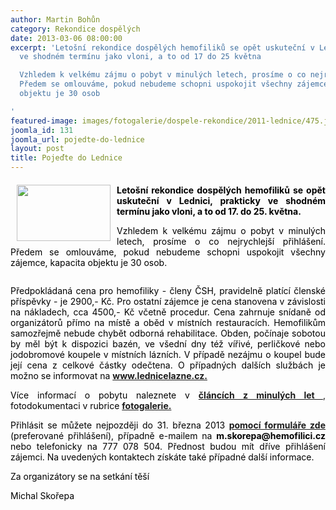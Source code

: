 ```yaml
---
author: Martin Bohůn
category: Rekondice dospělých
date: 2013-03-06 08:00:00
excerpt: 'Letošní rekondice dospělých hemofiliků se opět uskuteční v Lednici, prakticky
  ve shodném termínu jako vloni, a to od 17 do 25 května

  Vzhledem k velkému zájmu o pobyt v minulých letech, prosíme o co nejrychlejší přihlášení
  Předem se omlouváme, pokud nebudeme schopni uspokojit všechny zájemce, kapacita
  objektu je 30 osob

'
featured-image: images/fotogalerie/dospele-rekondice/2011-lednice/475.jpg
joomla_id: 131
joomla_url: pojedte-do-lednice
layout: post
title: Pojeďte do Lednice
---
```


<h4 style="margin-bottom: 0cm; text-align: justify;">
 <span style="color: #000000;">
  <img border="0" height="90" src="{{ site.baseurl }}/images/fotogalerie/dospele-rekondice/2011-lednice/475.jpg" style="float: left; margin-left: 10px; margin-right: 10px;" width="150"/>
 </span>
 <span style="color: #000000;">
  Letošní rekondice dospělých hemofiliků se opět uskuteční v Lednici, prakticky ve shodném termínu jako vloni, a to od 17. do 25. května.
 </span>
</h4>
<p style="margin-bottom: 0cm; text-align: justify;">
 <span style="color: #000000;">
  Vzhledem k velkému zájmu o pobyt v minulých letech, prosíme o co nejrychlejší přihlášení. Předem se omlouváme, pokud nebudeme schopni uspokojit všechny zájemce, kapacita objektu je 30 osob.
 </span>
</p>
<p style="margin-bottom: 0cm;">
 <span style="color: #000000;">
  <img alt="" border="0" src="{{ site.baseurl }}/images/banners/banner_lednice.gif" style="display: block; margin-left: auto; margin-right: auto;"/>
 </span>
</p>
<p style="margin-bottom: 0cm; text-align: justify;">
 <span style="color: #000000;">
  Předpokládaná cena pro hemofiliky - členy ČSH, pravidelně platící členské příspěvky - je 2900,- Kč. Pro ostatní zájemce je cena stanovena v závislosti na nákladech, cca 4500,- Kč včetně procedur. Cena zahrnuje snídaně od organizátorů přímo na místě a oběd v místních restauracích. Hemofilikům samozřejmě nebude chybět odborná rehabilitace. Obden, počínaje sobotou by měl být k dispozici bazén, ve všední dny též vířivé, perličkové nebo jodobromové koupele v místních lázních. V případě nezájmu o koupel bude její cena z celkové částky odečtena. O případných dalších službách je možno se informovat na
 </span>
 <strong>
  <a href="http://www.lednicelazne.cz/" target="_blank" title="Lednice lázně">
   www.lednicelazne.cz.
  </a>
 </strong>
</p>
<p style="margin-bottom: 0cm; text-align: justify;">
 <span style="color: #000000;">
  Více informací o pobytu naleznete v
 </span>
 <strong>
  <a href="index.php/cs/akce-seznam/13-akce2" target="_blank" title="Články rekondice dospělých">
   článcích z minulých let
  </a>
 </strong>
 ,
 <span style="color: #000000;">
  fotodokumentaci v rubrice
 </span>
 <strong>
  <a href="index.php/cs/fotogalerie/rekondice-dospelych" target="_blank" title="Fotogalerie rekondice dospělých">
   fotogalerie.
  </a>
 </strong>
</p>
<p style="margin-bottom: 0cm; text-align: justify;">
 <span style="color: #000000;">
  Přihlásit se můžete nejpozději do 31. března 2013
 </span>
 <strong>
  <a href="index.php/cs/?option=com_chronoforms&amp;chronoform=PrihlaskaLednice-2013" target="_blank" title="Přihláška Lednice 2013">
   pomocí formuláře zde
  </a>
 </strong>
 <span style="color: #000000;">
  (preferované přihlášení), případně e-mailem na
  <strong>
   m.skorepa@hemofilici.cz
  </strong>
  nebo telefonicky na 777 078 504. Přednost budou mít dříve přihlášení zájemci. Na uvedených kontaktech získáte také případné další informace.
 </span>
</p>
<p style="margin-bottom: 0cm; text-align: justify;">
 <span style="color: #000000;">
  Za organizátory se na setkání těší
 </span>
</p>
<p style="margin-bottom: 0cm; text-align: justify;">
 <span style="color: #000000;">
  Michal Skořepa
 </span>
</p>